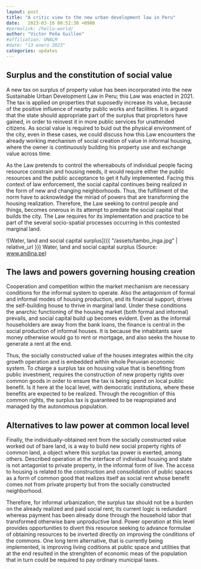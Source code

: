 ```yaml
---
layout: post
title: "A critic view to the new urban development law in Peru"
date:   2023-03-16 00:52:30 +0900
#permalink: /hello-world/
author: "Victor Peña Guillen"
#affiliation: UNALM
#date: "13 enero 2023"
categories: updates
---
```


## Surplus and the constitution of social value

A new tax on surplus of property value has been incorporated into the new Sustainable Urban Development Law in Peru; this Law was enacted in 2021.
The tax is applied on properties that suposedly increase its value, because of the positive influence of nearby public works and facilities.
It is argued that the state should appropriate part of the surplus that proprietors have gained, in order to reinvest it in more public services for unattended citizens.
As social value is required to buid out the physical environment of the city, even in these cases, we could discuss how this Law encounters the already working mechanism of social creation of value in informal housing, where the owner is continuously building his property use and exchange value across time.

As the Law pretends to control the whereabouts of individual people facing resource constrain and housing needs, it would require either the public resources and the public acceptance to get it fully implemented.
Facing this context of law enforcement, the social capital continues being realized in the form of new and changing neighborhoods.
Thus, the fulfillment of the norm have to acknowledge the miriad of powers that are transforming the housing realization.
Therefore, the Law seeking to control people and things, becomes onerous in its attempt to predate the social capital that builds the city.
The Law requires for its implementation and practice to be part of the several socio-spatial processes occurring in this contested marginal land.

![Water, land and social capital surplus]({{ "/assets/tambo_inga.jpg" | relative_url }})
Water, land and social capital surplus (Source: www.andina.pe)

## The laws and powers governing housing creation

Cooperation and competition within the market mechanism are necessary conditions for the informal system to operate.
Also the antagonism of formal and informal modes of housing production, and its financial support, drives the self-building house to thrive in marginal land.
Under these conditions the anarchic functioning of the housing market (both formal and informal) prevails, and social capital build up becomes evident.
Even as the informal householders are away from the bank loans, the finance is central in the social production of informal houses.
It is because the inhabitants save money otherwise would go to rent or mortgage, and also seeks the house to generate a rent at the end.

Thus, the socially constructed value of the houses integrates within the city growth operation and is embedded within whole Peruvian economic system.
To charge a surplus tax on housing value that is benefiting from public investment, requires the construction of new property rights over common goods in order to ensure the tax is being spend on local public benefit.
Is it here at the local level, with democratic institutions, where these benefits are expected to be realized.
Through the recognition of this common rights, the surplus tax is guaranteed to be reapropiated and managed by the autonomous population.

## Alternatives to law power at common local level

Finally, the individually-obtained rent from the socially constructed value worked out of bare land, is a way to build new social property rights of common land, a object where this surplus tax power is exerted, among others.
Described operation at the interface of individual housing and state is not antagonist to private property, in the informal form of live.
The access to housing is related to the construction and consolidation of public spaces as a form of common good that realizes itself as social rent whose benefit comes not from private property but from the socially constructed neighborhood.

Therefore, for informal urbanization, the surplus tax should not be a burden on the already realized and paid social rent; its current logic is redundant whereas payment has been already done through the household labor that transformed otherwise bare unproductive land.
Power operation at this level provides opportunities to divert this resource seeking to advance formulae of obtaining resources to be inverted directly on improving the conditions of the commons.
One long term alternative, that is currently being implemented, is improving living coditions at public space and utilities that at the end resulted in the strenghten of economic meas of the population that in turn could be required to pay ordinary municipal taxes.
